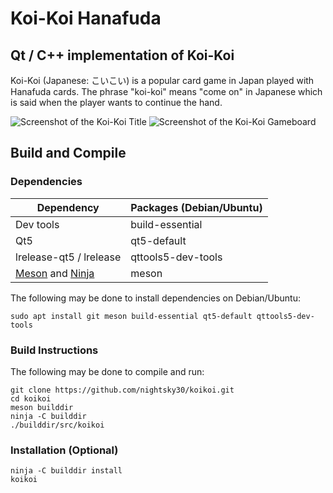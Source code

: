 # Koi-Koi Hanafuda

## Qt / C++ implementation of Koi-Koi

Koi-Koi (Japanese: こいこい) is a popular card game in Japan played with Hanafuda cards. The phrase "koi-koi" means "come on" in Japanese which is said when the player wants to continue the hand.

![Screenshot of the Koi-Koi Title](/../github-screenshots/screenshots/koikoi-title.png?raw=true "Koi-Koi Title")
![Screenshot of the Koi-Koi Gameboard](/../github-screenshots/screenshots/koikoi-gameboard.png?raw=true "Koi-Koi Gameboard")

## Build and Compile

### Dependencies

Dependency | Packages (Debian/Ubuntu)
---------- | --------
Dev tools | build-essential
Qt5 | qt5-default
lrelease-qt5 / lrelease | qttools5-dev-tools
[Meson](https://mesonbuild.com/Quick-guide.html) and [Ninja](https://ninja-build.org/) | meson

The following may be done to install dependencies on Debian/Ubuntu:
```
sudo apt install git meson build-essential qt5-default qttools5-dev-tools
```

### Build Instructions

The following may be done to compile and run:
```
git clone https://github.com/nightsky30/koikoi.git
cd koikoi
meson builddir
ninja -C builddir
./builddir/src/koikoi
```
### Installation (Optional)
```
ninja -C builddir install
koikoi
```
